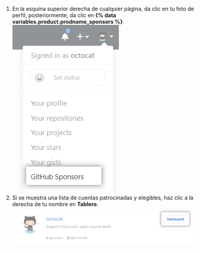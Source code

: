 1. En la esquina superior derecha de cualquier página, da clic en tu foto de perfil, posteriormente, da clic en **{% data variables.product.prodname_sponsors %}**. ![Botón de {% data variables.product.prodname_sponsors %}](/assets/images/help/sponsors/access-github-sponsors-dashboard.png)
2. Si se muestra una lista de cuentas patrocinadas y elegibles, haz clic a la derecha de tu nombre en **Tablero**. ![Botón de tablero para patrocinadores del desarrollador](/assets/images/help/sponsors/dev-sponsors-dashboard-button.png)
